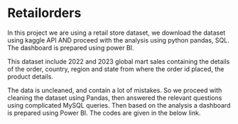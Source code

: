 # Retailorders
In this project we are using a retail store dataset, we download the dataset using kaggle API AND proceed with the analysis using python pandas, SQL. The dashboard is prepared using power BI.

This dataset include 2022 and 2023 global mart sales containing the details of the order, country, region and state from where the order id placed, the product details.

The data is uncleaned, and contain a lot of mistakes. So we proceed with cleaning the dataset using Pandas, then answered the relevant questions using complicated MySQL queries. Then based on the analysis a dashboard is prepared using Power BI. The codes are given in the below link. 
